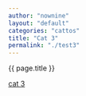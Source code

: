 ```yaml
---
author: "nownine"
layout: "default"
categories: "cattos"
title: "Cat 3"
permalink: "./test3"
---
```


{{ page.title }}

[cat 3](https://cdn.britannica.com/91/181391-050-1DA18304/cat-toes-paw-number-paws-tiger-tabby.jpg)



